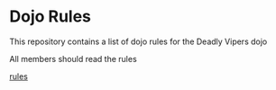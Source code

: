 Dojo Rules
==========

This repository contains a list of dojo rules for the Deadly Vipers dojo

All members should read the rules

[rules](https://github.com/deadlyvipers/dojo_rules/blob/master/dojo_rules.md)

